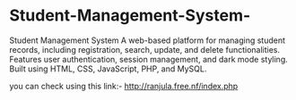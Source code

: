 # Student-Management-System-
Student Management System A web-based platform for managing student records, including registration, search, update, and delete functionalities. Features user authentication, session management, and dark mode styling. Built using HTML, CSS, JavaScript, PHP, and MySQL.

you can check using this link:- http://ranjula.free.nf/index.php

